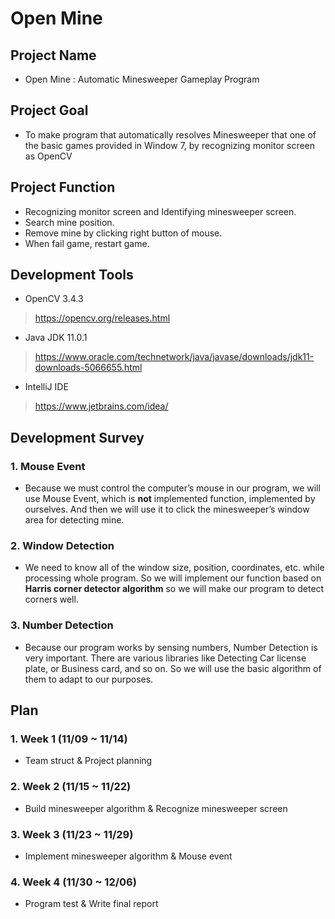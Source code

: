 # Open Mine
## Project Name
 - Open Mine : Automatic Minesweeper Gameplay Program

## Project Goal
 - To make program that automatically resolves Minesweeper that one of the basic games provided in Window 7, by recognizing monitor screen as OpenCV
 
## Project Function
 - Recognizing monitor screen and Identifying minesweeper screen.
 - Search mine position.
 - Remove mine by clicking right button of mouse.
 - When fail game, restart game.

## Development Tools
 - OpenCV 3.4.3
  > https://opencv.org/releases.html
  
 - Java JDK 11.0.1
  > https://www.oracle.com/technetwork/java/javase/downloads/jdk11-downloads-5066655.html
  
 - IntelliJ IDE
  > https://www.jetbrains.com/idea/

## Development Survey
### 1. Mouse Event
 - Because we must control the computer’s mouse in our program, we will use Mouse Event, which is **not** implemented function, implemented by ourselves. And then we will use it to click the minesweeper’s window area for detecting mine.
 
### 2. Window Detection
 - We need to know all of the window size, position, coordinates, etc. while processing whole program. So we will implement our function based on **Harris corner detector algorithm** so we will make our program to detect corners well.
 
### 3. Number Detection
 - Because our program works by sensing numbers, Number Detection is very important. There are various libraries like Detecting Car license plate, or Business card, and so on. So we will use the basic algorithm of them to adapt to our purposes.

## Plan
### 1. Week 1 (11/09 ~ 11/14)
 - Team struct & Project planning
### 2. Week 2 (11/15 ~ 11/22)
 - Build minesweeper algorithm & Recognize minesweeper screen
### 3. Week 3 (11/23 ~ 11/29)
 - Implement minesweeper algorithm & Mouse event
### 4. Week 4 (11/30 ~ 12/06)
 - Program test & Write final report
